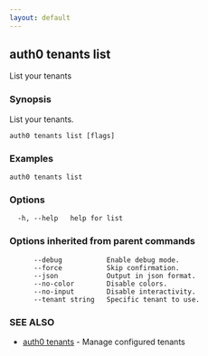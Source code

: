 ```yaml
---
layout: default
---
```

## auth0 tenants list

List your tenants

### Synopsis

List your tenants.

```
auth0 tenants list [flags]
```

### Examples

```
auth0 tenants list
```

### Options

```
  -h, --help   help for list
```

### Options inherited from parent commands

```
      --debug           Enable debug mode.
      --force           Skip confirmation.
      --json            Output in json format.
      --no-color        Disable colors.
      --no-input        Disable interactivity.
      --tenant string   Specific tenant to use.
```

### SEE ALSO

* [auth0 tenants](auth0_tenants.md)	 - Manage configured tenants

